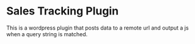 # Sales Tracking Plugin
This is a wordpress plugin that posts data to a remote url and output a js when a query string is matched.